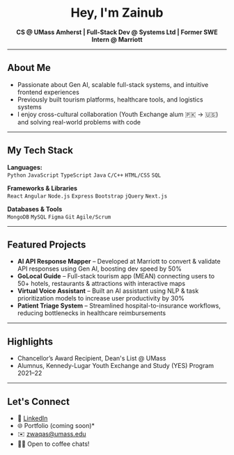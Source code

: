 <div align="center">

# Hey, I'm Zainub  
**CS @ UMass Amherst | Full-Stack Dev @ Systems Ltd | Former SWE Intern @ Marriott**

</div>

---

##  About Me

- Passionate about Gen AI, scalable full-stack systems, and intuitive frontend experiences  
- Previously built tourism platforms, healthcare tools, and logistics systems  
- I enjoy cross-cultural collaboration (Youth Exchange alum 🇵🇰 → 🇺🇸) and solving real-world problems with code  

---

##  My Tech Stack

**Languages:**  
`Python` `JavaScript` `TypeScript` `Java` `C/C++` `HTML/CSS` `SQL`

**Frameworks & Libraries**  
`React` `Angular` `Node.js` `Express` `Bootstrap` `jQuery` `Next.js`

**Databases & Tools**  
`MongoDB` `MySQL` `Figma` `Git` `Agile/Scrum`

---

##  Featured Projects

- **AI API Response Mapper** – Developed at Marriott to convert & validate API responses using Gen AI, boosting dev speed by 50%  
- **GoLocal Guide** – Full-stack tourism app (MEAN) connecting users to 50+ hotels, restaurants & attractions with interactive maps  
- **Virtual Voice Assistant** – Built an AI assistant using NLP & task prioritization models to increase user productivity by 30%  
- **Patient Triage System** – Streamlined hospital-to-insurance workflows, reducing bottlenecks in healthcare reimbursements  

---

##  Highlights

- Chancellor’s Award Recipient, Dean's List @ UMass  
- Alumnus, Kennedy-Lugar Youth Exchange and Study (YES) Program 2021–22  

---

##  Let's Connect

- 💼 [LinkedIn](https://www.linkedin.com/in/zwaqas)  
- 🌐 Portfolio (coming soon)*  
- ✉️ zwaqas@umass.edu  
- 🙋‍♀️ Open to coffee chats!
